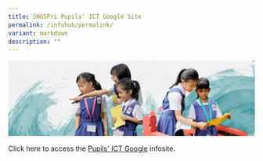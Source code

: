 ```yaml
---
title: SNGSPri Pupils' ICT Google Site
permalink: /infohub/permalink/
variant: markdown
description: ""
---
```

![](/images/01%20Banner%20Photos/info-hub.jpg)

<p>Click here to access the&nbsp;<a href="https://sites.google.com/moe.edu.sg/sngspriictstudent">Pupils' ICT Google</a>&nbsp;infosite.</p>

